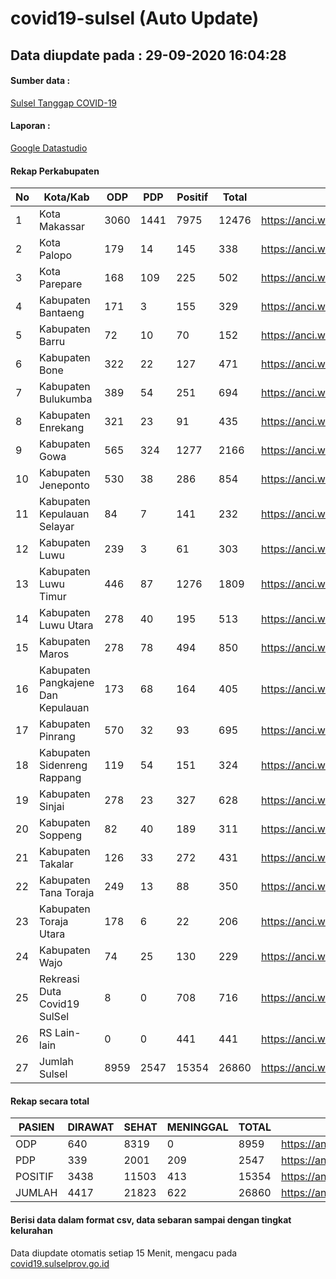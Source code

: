 
# covid19-sulsel (Auto Update)

## Data diupdate pada : 29-09-2020 16:04:28

#### Sumber data :
[Sulsel Tanggap COVID-19](https://covid19.sulselprov.go.id)

#### Laporan :
[Google Datastudio](https://datastudio.google.com/s/jythWGc1j4w)

#### Rekap Perkabupaten 
|No|Kota/Kab|ODP|PDP|Positif|Total|Link|
| --- | --- | --- | --- | --- | --- | --- |
|1|Kota Makassar|3060|1441|7975|12476|https://anci.web.id/cor/kota_makassar|
|2|Kota Palopo|179|14|145|338|https://anci.web.id/cor/kota_palopo|
|3|Kota Parepare|168|109|225|502|https://anci.web.id/cor/kota_parepare|
|4|Kabupaten Bantaeng|171|3|155|329|https://anci.web.id/cor/kabupaten_bantaeng|
|5|Kabupaten Barru|72|10|70|152|https://anci.web.id/cor/kabupaten_barru|
|6|Kabupaten Bone|322|22|127|471|https://anci.web.id/cor/kabupaten_bone|
|7|Kabupaten Bulukumba|389|54|251|694|https://anci.web.id/cor/kabupaten_bulukumba|
|8|Kabupaten Enrekang|321|23|91|435|https://anci.web.id/cor/kabupaten_enrekang|
|9|Kabupaten Gowa|565|324|1277|2166|https://anci.web.id/cor/kabupaten_gowa|
|10|Kabupaten Jeneponto|530|38|286|854|https://anci.web.id/cor/kabupaten_jeneponto|
|11|Kabupaten Kepulauan Selayar|84|7|141|232|https://anci.web.id/cor/kabupaten_kepulauan_selayar|
|12|Kabupaten Luwu|239|3|61|303|https://anci.web.id/cor/kabupaten_luwu|
|13|Kabupaten Luwu Timur|446|87|1276|1809|https://anci.web.id/cor/kabupaten_luwu_timur|
|14|Kabupaten Luwu Utara|278|40|195|513|https://anci.web.id/cor/kabupaten_luwu_utara|
|15|Kabupaten Maros|278|78|494|850|https://anci.web.id/cor/kabupaten_maros|
|16|Kabupaten Pangkajene Dan Kepulauan|173|68|164|405|https://anci.web.id/cor/kabupaten_pangkajene_dan_kepulauan|
|17|Kabupaten Pinrang|570|32|93|695|https://anci.web.id/cor/kabupaten_pinrang|
|18|Kabupaten Sidenreng Rappang|119|54|151|324|https://anci.web.id/cor/kabupaten_sidenreng_rappang|
|19|Kabupaten Sinjai|278|23|327|628|https://anci.web.id/cor/kabupaten_sinjai|
|20|Kabupaten Soppeng|82|40|189|311|https://anci.web.id/cor/kabupaten_soppeng|
|21|Kabupaten Takalar|126|33|272|431|https://anci.web.id/cor/kabupaten_takalar|
|22|Kabupaten Tana Toraja|249|13|88|350|https://anci.web.id/cor/kabupaten_tana_toraja|
|23|Kabupaten Toraja Utara|178|6|22|206|https://anci.web.id/cor/kabupaten_toraja_utara|
|24|Kabupaten Wajo|74|25|130|229|https://anci.web.id/cor/kabupaten_wajo|
|25|Rekreasi Duta Covid19 SulSel|8|0|708|716|https://anci.web.id/cor/rekreasi_duta_covid19_sulsel|
|26|RS Lain-lain|0|0|441|441|https://anci.web.id/cor/rs_lain-lain|
|27|Jumlah Sulsel|8959|2547|15354|26860|https://anci.web.id/cor/jumlah_sulsel|

#### Rekap secara total

| PASIEN | DIRAWAT | SEHAT | MENINGGAL | TOTAL | LINK |
| ---- | -------- | ---- | ---- |  ---- | ---- |
| ODP | 640 | 8319 | 0 | 8959 | https://anci.web.id/cor/odp_detail.html |
| PDP | 339 | 2001 | 209 | 2547 | https://anci.web.id/cor/pdp_detail.html |
| POSITIF | 3438 | 11503 | 413 | 15354 | https://anci.web.id/cor/positif_detail.html |
| JUMLAH | 4417 | 21823 | 622 | 26860 | https://anci.web.id/cor/jumlah_sulsel/ |

 
#### Berisi data dalam format csv, data sebaran sampai dengan tingkat kelurahan

Data diupdate otomatis setiap 15 Menit, mengacu pada [covid19.sulselprov.go.id](https://covid19.sulselprov.go.id)

